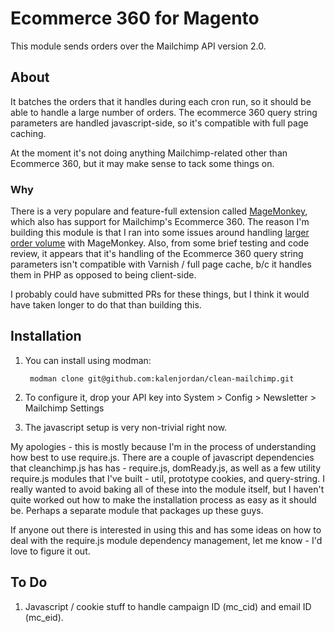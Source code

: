 # Ecommerce 360 for Magento

This module sends orders over the Mailchimp API version 2.0.  

## About
It batches the orders that it handles during each cron run, so it should be able to handle a large number of orders.  The ecommerce 360 query string parameters are handled javascript-side, so it's compatible with full page caching.

At the moment it's not doing anything Mailchimp-related other than Ecommerce 360, but it may make sense to tack some things on.  

### Why
There is a very populare and feature-full extension called [MageMonkey](http://www.magentocommerce.com/magento-connect/ebizmarts-magemonkey-official-mailchimp-and-mandrill-integration.html), which also has support for Mailchimp's Ecommerce 360.  The reason I'm building this module is that I ran into some issues around handling [larger order volume](https://github.com/ebizmarts/magemonkey/issues/10) with MageMonkey.  Also, from some brief testing and code review, it appears that it's handling of the Ecommerce 360 query string parameters isn't compatible with Varnish / full page cache, b/c it handles them in PHP as opposed to being client-side.

I probably could have submitted PRs for these things, but I think it would have taken longer to do that than building this.   

## Installation

1. You can install using modman:

        modman clone git@github.com:kalenjordan/clean-mailchimp.git
        
2. To configure it, drop your API key into System > Config > Newsletter > Mailchimp Settings

3. The javascript setup is very non-trivial right now.

My apologies - this is mostly because I'm in
the process of understanding how best to use require.js.  There are a couple of javascript dependencies
that cleanchimp.js has has - require.js, domReady.js, as well as a few utility require.js modules that
I've built - util, prototype cookies, and query-string.  I really wanted to avoid baking all of these
into the module itself, but I haven't quite worked out how to make the installation process as easy
as it should be.  Perhaps a separate module that packages up these guys.

If anyone out there is interested in using this and has some ideas on how to deal with the require.js
module dependency management, let me know - I'd love to figure it out.

## To Do
1. Javascript / cookie stuff to handle campaign ID (mc_cid) and email ID (mc_eid).

    
